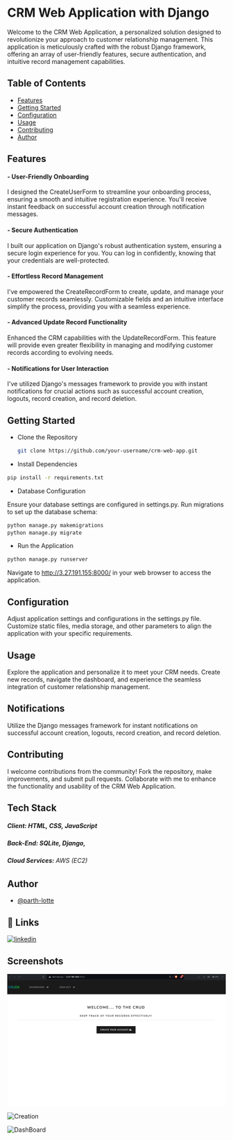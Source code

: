 
# CRM Web Application with Django

Welcome to the CRM Web Application, a personalized solution designed to revolutionize your approach to customer relationship management. This application is meticulously crafted with the robust Django framework, offering an array of user-friendly features, secure authentication, and intuitive record management capabilities.





## Table of Contents 

* [Features](#Features)
* [Getting Started](#GettingStarted)
* [Configuration](#Configuration)
* [Usage](#Usage)
* [Contributing](#Contributing)
* [Author](Author)



## Features

#### -  User-Friendly Onboarding
I designed the CreateUserForm to streamline your onboarding process, ensuring a smooth and intuitive registration experience. You'll receive instant feedback on successful account creation through notification messages.

#### - Secure Authentication
I built our application on Django's robust authentication system, ensuring a secure login experience for you. You can log in confidently, knowing that your credentials are well-protected.

#### - Effortless Record Management
I've empowered the CreateRecordForm to create, update, and manage your customer records seamlessly. Customizable fields and an intuitive interface simplify the process, providing you with a seamless experience.

#### - Advanced Update Record Functionality
Enhanced the CRM capabilities with the UpdateRecordForm. This feature will provide even greater flexibility in managing and modifying customer records according to evolving needs.

#### - Notifications for User Interaction
I've utilized Django's messages framework to provide you with instant notifications for crucial actions such as successful account creation, logouts, record creation, and record deletion.
## Getting Started

* Clone the Repository
    ```bash
  git clone https://github.com/your-username/crm-web-app.git

* Install Dependencies

```bash
pip install -r requirements.txt
```


* Database Configuration

Ensure your database settings are configured in settings.py. Run migrations to set up the database schema:

```bash
python manage.py makemigrations
python manage.py migrate
```

* Run the Application

```bash
python manage.py runserver

```
Navigate to http://3.27.191.155:8000/ in your web browser to access the application.
## Configuration

Adjust application settings and configurations in the settings.py file. Customize static files, media storage, and other parameters to align the application with your specific requirements.
## Usage

Explore the application and personalize it to meet your CRM needs. Create new records, navigate the dashboard, and experience the seamless integration of customer relationship management.
## Notifications

Utilize the Django messages framework for instant notifications on successful account creation, logouts, record creation, and record deletion.
## Contributing

I welcome contributions from the community! Fork the repository, make improvements, and submit pull requests. Collaborate with me to enhance the functionality and usability of the CRM Web Application.
## Tech Stack

##### **Client:** HTML, CSS, JavaScript

##### **Back-End:** SQLite, Django, 

###### **Cloud Services:** AWS (EC2)


## Author

- [@parth-lotte](https://github.com/parth-lotte)


## 🔗 Links
[![linkedin](https://img.shields.io/badge/linkedin-0A66C2?style=for-the-badge&logo=linkedin&logoColor=white)](https://www.linkedin.com/in/parth-lotte-007/)



## Screenshots

![Login](https://github.com/parth-lotte/CRUD-Proj/blob/master/crm/Output/1page.png)

![Creation](https://github.com/parth-lotte/CRUD-Proj/blob/master/crm/Output/AccountCreate.png)


![DashBoard](https://github.com/parth-lotte/CRUD-Proj/blob/master/crm/Output/login.png)

